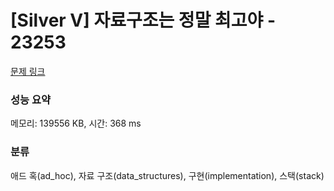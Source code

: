 # [Silver V] 자료구조는 정말 최고야 - 23253 

[문제 링크](https://www.acmicpc.net/problem/23253) 

### 성능 요약

메모리: 139556 KB, 시간: 368 ms

### 분류

애드 혹(ad_hoc), 자료 구조(data_structures), 구현(implementation), 스택(stack)


